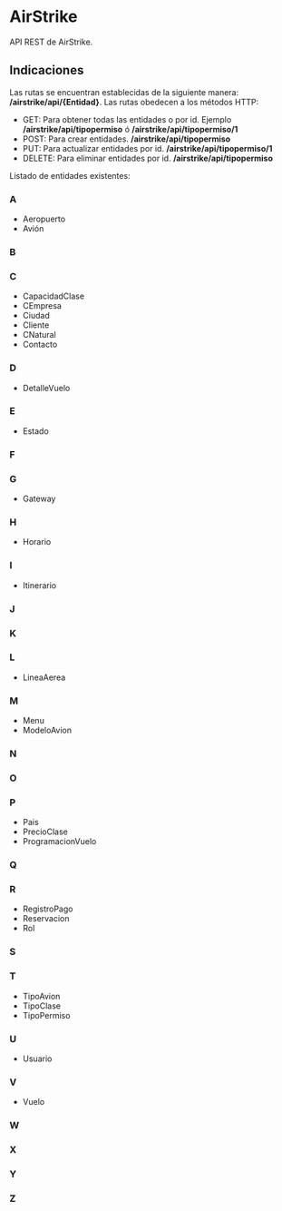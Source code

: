 # AirStrike
API REST de AirStrike.

## Indicaciones
Las rutas se encuentran establecidas de la siguiente manera: **/airstrike/api/{Entidad}**.
Las rutas obedecen a los métodos HTTP:
* GET: Para obtener todas las entidades o por id. Ejemplo **/airstrike/api/tipopermiso** ó **/airstrike/api/tipopermiso/1**
* POST: Para crear entidades. **/airstrike/api/tipopermiso**
* PUT: Para actualizar entidades por id. **/airstrike/api/tipopermiso/1**
* DELETE: Para eliminar entidades por id. **/airstrike/api/tipopermiso**

Listado de entidades existentes:
### A
* Aeropuerto
* Avión
### B
### C
* CapacidadClase
* CEmpresa
* Ciudad
* Cliente
* CNatural
* Contacto
### D
* DetalleVuelo
### E
* Estado
### F
### G
* Gateway
### H
* Horario
### I
* Itinerario
### J
### K
### L
* LineaAerea
### M
* Menu
* ModeloAvion
### N
### O
### P
* Pais
* PrecioClase
* ProgramacionVuelo
### Q
### R
* RegistroPago
* Reservacion
* Rol
### S
### T
* TipoAvion
* TipoClase
* TipoPermiso
### U
* Usuario
### V
* Vuelo
### W
### X
### Y
### Z
